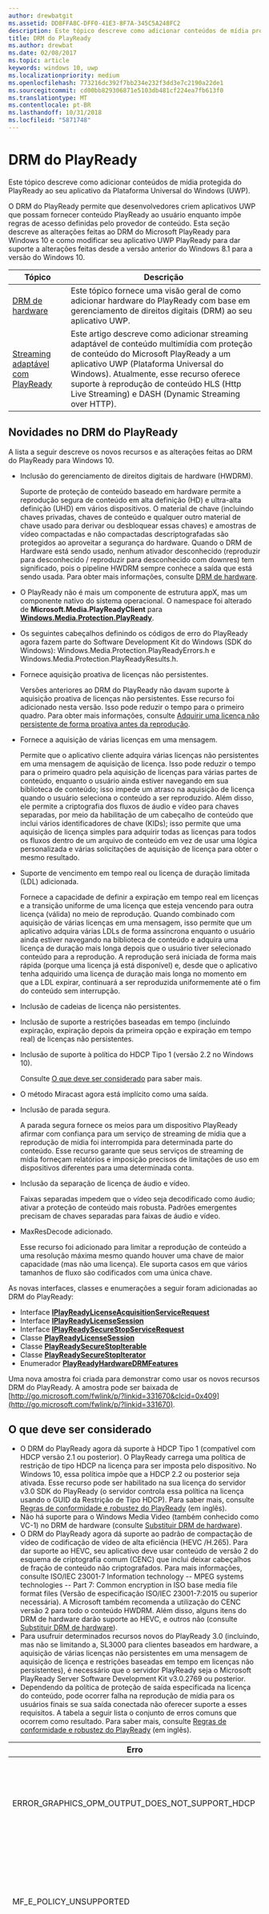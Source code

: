 ```yaml
---
author: drewbatgit
ms.assetid: DD8FFA8C-DFF0-41E3-8F7A-345C5A248FC2
description: Este tópico descreve como adicionar conteúdos de mídia protegida do PlayReady ao seu aplicativo da Plataforma Universal do Windows (UWP).
title: DRM do PlayReady
ms.author: drewbat
ms.date: 02/08/2017
ms.topic: article
keywords: windows 10, uwp
ms.localizationpriority: medium
ms.openlocfilehash: 773216dc392f7bb234e232f3dd3e7c2190a22de1
ms.sourcegitcommit: cd00bb829306871e5103db481cf224ea7fb613f0
ms.translationtype: MT
ms.contentlocale: pt-BR
ms.lasthandoff: 10/31/2018
ms.locfileid: "5871748"
---
```

# <a name="playready-drm"></a>DRM do PlayReady



Este tópico descreve como adicionar conteúdos de mídia protegida do PlayReady ao seu aplicativo da Plataforma Universal do Windows (UWP).

O DRM do PlayReady permite que desenvolvedores criem aplicativos UWP que possam fornecer conteúdo PlayReady ao usuário enquanto impõe regras de acesso definidas pelo provedor de conteúdo. Esta seção descreve as alterações feitas ao DRM do Microsoft PlayReady para Windows 10 e como modificar seu aplicativo UWP PlayReady para dar suporte a alterações feitas desde a versão anterior do Windows 8.1 para a versão do Windows 10.
 
| Tópico                                                                     | Descrição                                                                                                                                                                                                                                                                             |
|---------------------------------------------------------------------------|-----------------------------------------------------------------------------------------------------------------------------------------------------------------------------------------------------------------------------------------------------------------------------------------|
| [DRM de hardware](hardware-drm.md)                                           | Este tópico fornece uma visão geral de como adicionar hardware do PlayReady com base em gerenciamento de direitos digitais (DRM) ao seu aplicativo UWP.                                                                                                                                                                 |
| [Streaming adaptável com PlayReady](adaptive-streaming-with-playready.md) | Este artigo descreve como adicionar streaming adaptável de conteúdo multimídia com proteção de conteúdo do Microsoft PlayReady a um aplicativo UWP (Plataforma Universal do Windows). Atualmente, esse recurso oferece suporte à reprodução de conteúdo HLS (Http Live Streaming) e DASH (Dynamic Streaming over HTTP). |

## <a name="whats-new-in-playready-drm"></a>Novidades no DRM do PlayReady

A lista a seguir descreve os novos recursos e as alterações feitas ao DRM do PlayReady para Windows 10.

-   Inclusão do gerenciamento de direitos digitais de hardware (HWDRM).

    Suporte de proteção de conteúdo baseado em hardware permite a reprodução segura de conteúdo em alta definição (HD) e ultra-alta definição (UHD) em vários dispositivos. O material de chave (incluindo chaves privadas, chaves de conteúdo e qualquer outro material de chave usado para derivar ou desbloquear essas chaves) e amostras de vídeo compactadas e não compactadas descriptografadas são protegidos ao aproveitar a segurança do hardware. Quando o DRM de Hardware está sendo usado, nenhum ativador desconhecido (reproduzir para desconhecido / reproduzir para desconhecido com downres) tem significado, pois o pipeline HWDRM sempre conhece a saída que está sendo usada. Para obter mais informações, consulte [DRM de hardware](hardware-drm.md).

-   O PlayReady não é mais um componente de estrutura appX, mas um componente nativo do sistema operacional. O namespace foi alterado de **Microsoft.Media.PlayReadyClient** para [**Windows.Media.Protection.PlayReady**](https://msdn.microsoft.com/library/windows/apps/dn986454).
-   Os seguintes cabeçalhos definindo os códigos de erro do PlayReady agora fazem parte do Software Development Kit do Windows (SDK do Windows): Windows.Media.Protection.PlayReadyErrors.h e Windows.Media.Protection.PlayReadyResults.h.
-   Fornece aquisição proativa de licenças não persistentes.

    Versões anteriores ao DRM do PlayReady não davam suporte à aquisição proativa de licenças não persistentes. Esse recurso foi adicionado nesta versão. Isso pode reduzir o tempo para o primeiro quadro. Para obter mais informações, consulte [Adquirir uma licença não persistente de forma proativa antes da reprodução](#proactively-acquire-a-non-persistent-license-before-playback).

-   Fornece a aquisição de várias licenças em uma mensagem.

    Permite que o aplicativo cliente adquira várias licenças não persistentes em uma mensagem de aquisição de licença. Isso pode reduzir o tempo para o primeiro quadro pela aquisição de licenças para várias partes de conteúdo, enquanto o usuário ainda estiver navegando em sua biblioteca de conteúdo; isso impede um atraso na aquisição de licença quando o usuário seleciona o conteúdo a ser reproduzido. Além disso, ele permite a criptografia dos fluxos de áudio e vídeo para chaves separadas, por meio da habilitação de um cabeçalho de conteúdo que inclui vários identificadores de chave (KIDs); isso permite que uma aquisição de licença simples para adquirir todas as licenças para todos os fluxos dentro de um arquivo de conteúdo em vez de usar uma lógica personalizada e várias solicitações de aquisição de licença para obter o mesmo resultado.

-   Suporte de vencimento em tempo real ou licença de duração limitada (LDL) adicionada.

    Fornece a capacidade de definir a expiração em tempo real em licenças e a transição uniforme de uma licença que esteja vencendo para outra licença (válida) no meio de reprodução. Quando combinado com aquisição de várias licenças em uma mensagem, isso permite que um aplicativo adquira várias LDLs de forma assíncrona enquanto o usuário ainda estiver navegando na biblioteca de conteúdo e adquira uma licença de duração mais longa depois que o usuário tiver selecionado conteúdo para a reprodução. A reprodução será iniciada de forma mais rápida (porque uma licença já está disponível) e, desde que o aplicativo tenha adquirido uma licença de duração mais longa no momento em que a LDL expirar, continuará a ser reproduzida uniformemente até o fim do conteúdo sem interrupção.

-   Inclusão de cadeias de licença não persistentes.
-   Inclusão de suporte a restrições baseadas em tempo (incluindo expiração, expiração depois da primeira opção e expiração em tempo real) de licenças não persistentes.
-   Inclusão de suporte à política do HDCP Tipo 1 (versão 2.2 no Windows 10).

    Consulte [O que deve ser considerado](#things-to-consider) para saber mais.

-   O método Miracast agora está implícito como uma saída.
-   Inclusão de parada segura.

    A parada segura fornece os meios para um dispositivo PlayReady afirmar com confiança para um serviço de streaming de mídia que a reprodução de mídia foi interrompida para determinada parte do conteúdo. Esse recurso garante que seus serviços de streaming de mídia forneçam relatórios e imposição precisos de limitações de uso em dispositivos diferentes para uma determinada conta.

-   Inclusão da separação de licença de áudio e vídeo.

    Faixas separadas impedem que o vídeo seja decodificado como áudio; ativar a proteção de conteúdo mais robusta. Padrões emergentes precisam de chaves separadas para faixas de áudio e vídeo.

-   MaxResDecode adicionado.

    Esse recurso foi adicionado para limitar a reprodução de conteúdo a uma resolução máxima mesmo quando houver uma chave de maior capacidade (mas não uma licença). Ele suporta casos em que vários tamanhos de fluxo são codificados com uma única chave.

As novas interfaces, classes e enumerações a seguir foram adicionadas ao DRM do PlayReady:

-   Interface [**IPlayReadyLicenseAcquisitionServiceRequest**](https://msdn.microsoft.com/library/windows/apps/dn986077)
-   Interface [**IPlayReadyLicenseSession**](https://msdn.microsoft.com/library/windows/apps/dn986080)
-   Interface [**IPlayReadySecureStopServiceRequest**](https://msdn.microsoft.com/library/windows/apps/dn986090)
-   Classe [**PlayReadyLicenseSession**](https://msdn.microsoft.com/library/windows/apps/dn986309)
-   Classe [**PlayReadySecureStopIterable**](https://msdn.microsoft.com/library/windows/apps/dn986371)
-   Classe [**PlayReadySecureStopIterator**](https://msdn.microsoft.com/library/windows/apps/dn986375)
-   Enumerador [**PlayReadyHardwareDRMFeatures**](https://msdn.microsoft.com/library/windows/apps/dn986265)

Uma nova amostra foi criada para demonstrar como usar os novos recursos DRM do PlayReady. A amostra pode ser baixada de [http://go.microsoft.com/fwlink/p/?linkid=331670&clcid=0x409](http://go.microsoft.com/fwlink/p/?linkid=331670).

## <a name="things-to-consider"></a>O que deve ser considerado

-   O DRM do PlayReady agora dá suporte à HDCP Tipo 1 (compatível com HDCP versão 2.1 ou posterior). O PlayReady carrega uma política de restrição de tipo HDCP na licença para ser imposta pelo dispositivo. No Windows 10, essa política impõe que a HDCP 2.2 ou posterior seja ativada. Esse recurso pode ser habilitado na sua licença do servidor v3.0 SDK do PlayReady (o servidor controla essa política na licença usando o GUID da Restrição de Tipo HDCP). Para saber mais, consulte [Regras de conformidade e robustez do PlayReady](http://www.microsoft.com/playready/licensing/compliance/) (em inglês).
-   Não há suporte para o Windows Media Video (também conhecido como VC-1) no DRM de hardware (consulte [Substituir DRM de hardware](hardware-drm.md#override-hardware-drm)).
-   O DRM do PlayReady agora dá suporte ao padrão de compactação de vídeo de codificação de vídeo de alta eficiência (HEVC /H.265). Para dar suporte ao HEVC, seu aplicativo deve usar conteúdo de versão 2 do esquema de criptografia comum (CENC) que inclui deixar cabeçalhos de fração de conteúdo não criptografados. Para mais informações, consulte ISO/IEC 23001-7 Information technology -- MPEG systems technologies -- Part 7: Common encryption in ISO base media file format files (Versão de especificação ISO/IEC 23001-7:2015 ou superior necessária). A Microsoft também recomenda a utilização do CENC versão 2 para todo o conteúdo HWDRM. Além disso, alguns itens do DRM de hardware darão suporte ao HEVC, e outros não (consulte [Substituir DRM de hardware](hardware-drm.md#override-hardware-drm)).
-   Para usufruir determinados recursos novos do PlayReady 3.0 (incluindo, mas não se limitando a, SL3000 para clientes baseados em hardware, a aquisição de várias licenças não persistentes em uma mensagem de aquisição de licença e restrições baseadas em tempo em licenças não persistentes), é necessário que o servidor PlayReady seja o Microsoft PlayReady Server Software Development Kit v3.0.2769 ou posterior.
-   Dependendo da política de proteção de saída especificada na licença do conteúdo, pode ocorrer falha na reprodução de mídia para os usuários finais se sua saída conectada não oferecer suporte a esses requisitos. A tabela a seguir lista o conjunto de erros comuns que ocorrem como resultado. Para saber mais, consulte [Regras de conformidade e robustez do PlayReady](http://www.microsoft.com/playready/licensing/compliance/) (em inglês).

| Erro                                                   | Valor      | Descrição                                                                                                                                                                                                                                                                                                                                                                                                                                                                                                 |
|---------------------------------------------------------|------------|-------------------------------------------------------------------------------------------------------------------------------------------------------------------------------------------------------------------------------------------------------------------------------------------------------------------------------------------------------------------------------------------------------------------------------------------------------------------------------------------------------------|
| ERROR\_GRAPHICS\_OPM\_OUTPUT\_DOES\_NOT\_SUPPORT\_HDCP  | 0xC0262513 | A Política de proteção de saída da licença exige que o monitor ative HDCP, mas HDCP não pôde ser ativada.                                                                                                                                                                                                                                                                                                                                                                                              |
| MF\_E\_POLICY\_UNSUPPORTED                              | 0xC00D7159 | A Política de proteção de saída da licença exige que o monitor ative HDCP Tipo 1, mas HDCP Tipo 1 não pôde ser ativada.                                                                                                                                                                                                                                                                                                                                                                                |
| DRM\_E\_TEE\_OUTPUT\_PROTECTION\_REQUIREMENTS\_NOT\_MET | 0x8004CD22 | Esse código de erro ocorre somente quando executado em DRM de hardware. A política de proteção de saída da licença requer que o monitor envolva a HDCP ou reduza a resolução efetiva do conteúdo, mas a HDCP não pôde ser envolvida e a resolução efetiva do conteúdo não pôde ser reduzida porque o DRM de hardware não dá suporte à redução de resolução do conteúdo. Em DRM de software, o conteúdo é reproduzido. Consulte [Considerações sobre como usar o DRM de hardware](hardware-drm.md#considerations-for-using-hardware-drm). |
| ERROR\_GRAPHICS\_OPM\_NOT\_SUPPORTED                    | 0xc0262500 | O driver de elemento gráfico não oferece suporte à proteção de saída. Por exemplo, o monitor está conectado por meio de VGA ou um driver de gráficos apropriado para saída digital não está instalado. No último caso, o driver típico instalado é o adaptador de vídeo básico da Microsoft e a instalação de um driver de elementos gráficos apropriado resolverá o problema.                                                                                                                                                  |

## <a name="output-protection"></a>Proteção de saída

A seção a seguir descreve o comportamento ao usar o DRM do PlayReady para Windows 10 com as políticas de proteção de saída em uma licença do PlayReady.

O DRM do PlayReady oferece suporte aos níveis de proteção de saída contidos na **Especificação de direitos de mídia extensível do Microsoft PlayReady**. Este documento pode ser encontrado no pacote de documentação que vem com produtos licenciados PlayReady.

> [!NOTE]
> Os valores permitidos para níveis de proteção de saída que podem ser definidos por um servidor de licenciamento são regidos pelas [Regras de conformidade do PlayReady (em inglês)](https://www.microsoft.com/playready/licensing/compliance/).

O DRM do PlayReady permite a reprodução de conteúdo com as políticas de proteção de saída somente em conectores de saída conforme especificado nas Regras de conformidade do PlayReady. Para saber mais sobre os termos do conector de saída especificado nas Regras de conformidade do PlayReady, consulte [Termos definidos para as Regras de conformidade e robustez do PlayReady](https://www.microsoft.com/playready/licensing/compliance/) (em inglês).

Esta seção se concentra em cenários de proteção de saída com o DRM do PlayReady para Windows 10 e o DRM de Hardware do PlayReady para o Windows 10, que também está disponível em alguns clientes do Windows. Com o HWDRM do PlayReady, todas as proteções de saída são impostas de dentro da implementação do TEE (Ambiente de Execução Confiável) do Windows (consulte [DRM de hardware](hardware-drm.md)). Como resultado, alguns comportamentos diferem ao usar o SWDRM do PlayReady (DRM de software):

* Suporte ao OPL (Nível de Proteção de Saída) para vídeo digital descompactado de 270: o HWDRM do PlayReady para Windows 10 não oferece suporte à resolução inferior e impõe que a HDCP (Proteção de Conteúdo Digital de Grande Largura de Banda) seja ativada. Recomenda-se que o conteúdo de alta definição para o HWDRM tenha um OPL superior a 270, embora não seja necessário. Além disso, você deve definir a restrição de tipo HDCP na licença (HDCP versão 2.2 ou posterior).
* Ao contrário do SWDRM, com o HWDRM, as proteções de saída são impostas em todos os monitores com base no monitor de menor capacidade. Por exemplo, se o usuário tiver dois monitores conectados, em que um dos monitores oferece suporte à uma HDCP e o outro não, haverá falha na reprodução se a licença exigir uma HDCP, mesmo se o conteúdo só estiver sendo renderizado no monitor que oferece suporte à HDCP. No SWDRM, o conteúdo será reproduzido contanto que esteja sendo renderizado somente no monitor que oferece suporte à HDCP.
* Não há garantia de que o HWDRM seja usado pelo cliente e que seja seguro, a menos que as seguintes condições sejam atendidas pelas licenças e chaves de conteúdo:
    * A licença usada para a chave de conteúdo de vídeo deve ter um nível mínimo de segurança de 3000.
    * O áudio deve ser criptografado em uma chave de conteúdo diferente daquela do vídeo, e a licença usada para áudio deve ter um nível mínimo de segurança de 2000. Como alternativa, o áudio pode não ser criptografado.
* Todos os cenários SWDRM exigem que o nível mínimo de segurança da licença do PlayReady usada para a chave de conteúdo de áudio e/ou vídeo seja menor ou igual a 2000.

### <a name="output-protection-levels"></a>Níveis de proteção de saída

A tabela a seguir descreve os mapeamentos entre vários OPLs na licença do PlayReady e como o DRM do PlayReady para Windows 10 os impõe.

#### <a name="video"></a>Vídeo

<table>
    <tr>
        <th rowspan="2">OPL</th>
        <th>Vídeo digital compactado</th>
        <th colspan="2">Vídeo digital não compactado</th>
        <th>TV analógica</th>
    </tr>
    <tr>
        <th>Qualquer</th>
        <th colspan="2">HDMI, DVI, DisplayPort, MHL</th>
        <th>Componente, composição</th>
    </tr>
    <tr>
        <th>100</th>
        <td rowspan="6">N/D\*</td>
        <td colspan="2">Passa o conteúdo</td>
        <td>Passa o conteúdo</td>
    </tr>
    <tr>
        <th>150</th>
        <td colspan="2" rowspan="2">N/D\*</td>
        <td>Passa o conteúdo quando o CGMS-A CopyNever está ativado ou se o CGMS-A não pode ser ativado</td>
    </tr>
    <tr>
        <th>200</th>
        <td>Passa o conteúdo quando o CGMS-A CopyNever está ativado</td>
    </tr>
    <tr>
        <th>250</th>
        <td colspan="2">Tenta acionar a HDCP, mas passa conteúdo independentemente do resultado</td>
        <td rowspan="5">N/D\*</td>
    </tr>
    <tr>
        <th>270</th>
        <td><b>SWDRM</b>: tenta acionar a HDCP. Se houver falha de ativação da HDCP, o computador limitará a resolução efetiva a 520.000 pixels por quadro e passará o conteúdo</td>
        <td><b>HWDRM</b>: passa conteúdo com a HDCP. Se houver falha de ativação da HDCP, a reprodução nas portas HDMI DVI será bloqueada</td>
    </tr>
    <tr>
        <th>300</th>
        <td colspan="2">
            <p>
                **Quando a restrição de tipo HDCP NÃO está definida:** passa conteúdo com a HDCP. Se houver falha de ativação da HDCP, a reprodução nas portas HDMI DVI será bloqueada.
            </p>
            <p>
                **Quando a restrição de tipo HDCP ESTÁ definida**: Passa o conteúdo com a HDCP 2.2 e o tipo de fluxo de conteúdo definido como 1. Se houver falha de ativação da HDCP ou o tipo de fluxo de conteúdo não puder ser definido como 1, a reprodução nas HDMI/DVI será bloqueada.
            </p>
        </td>
    </tr>
    <tr>
        <th>400</th>
        <td rowspan="2">O Windows 10 nunca passa o conteúdo de vídeo digital compactado para saídas, independentemente do valor do OPL subsequente. Para saber mais sobre o conteúdo de vídeo digital compactado, consulte as <a href="https://www.microsoft.com/playready/licensing/compliance/">Regras de conformidade para os produtos PlayReady</a> (em inglês).</td>
        <td colspan="2" rowspan="2">N/D\*</td>
    </tr>
    <tr>
        <th>500</th>
    </tr>
</table>
<br/>

\* Nem todos os valores para níveis de proteção de saída podem ser definidos por um servidor de licenciamento. Para obter mais informações, consulte [Regras de conformidade do PlayReady](https://www.microsoft.com/playready/licensing/compliance/) (em inglês).

#### <a name="audio"></a>Áudio

<table>
    <tr>
        <th rowspan="2">OPL</th>
        <th>Áudio digital compactado</th>
        <th>Áudio digital não compactado</th>
        <th>Áudio analógico ou USB</th>
    </tr>
    <tr>
        <th>HDMI, DisplayPort, MHL</th>
        <th>HDMI, DisplayPort, MHL</th>
        <th>Qualquer</th>
    </tr>
    <tr>
        <th>100</th>
        <td rowspan="3">Passa o conteúdo</td>
        <td>Passa o conteúdo</td>
        <td rowspan="5">Passa o conteúdo</td>
    </tr>
    <tr>
        <th>150</th>
        <td rowspan="4">NÃO passa o conteúdo</td>
    </tr>
    <tr>
        <th>200</th>
    </tr>
    <tr>
        <th>250</th>
        <td>Passa o conteúdo quando a HDCP está ativada nas saídas HDMI, DisplayPort ou MHL, ou quando SCMS está ativada e definida como CopyNever</td>
    </tr>
    <tr>
        <th>300</th>
        <td>Passa o conteúdo quando HDCP está ativada nas saídas HDMI, DisplayPort ou MHL</td>
    </tr>
</table>
<br/>

### <a name="miracast"></a>Miracast

O DRM do PlayReady permite reproduzir conteúdo pela saída Miracast assim que a HDCP 2.0 ou posterior for ativada. No Windows 10, no entanto, Miracast é considerada uma saída *digital*. Para saber mais sobre cenários de Miracast, consulte as [Regras de conformidade do PlayReady](https://www.microsoft.com/playready/licensing/compliance/) (em inglês). A tabela a seguir descreve os mapeamentos entre vários OPLs na licença do PlayReady e como o DRM do PlayReady os impõe nas saídas de Miracast.

<table>
    <tr>
        <th>OPL</th>
        <th>Áudio digital compactado</th>
        <th>Áudio digital não compactado</th>
        <th>Vídeo digital compactado</th>
        <th>Vídeo digital não compactado</th>
    </tr>
    <tr>
        <th>100</th>
        <td rowspan="4">Passa o conteúdo quando a HDCP 2.0 ou posterior está ativada. Se houver falha de ativação, o conteúdo NÃO será passado</td>
        <td>Passa o conteúdo quando a HDCP 2.0 ou posterior está ativada. Se houver falha de ativação, o conteúdo NÃO será passado</td>
        <td rowspan="6">N/D\*</td>
        <td>Passa o conteúdo quando a HDCP 2.0 ou posterior está ativada. Se houver falha de ativação, o conteúdo NÃO será passado</td>
    </tr>
    <tr>
        <th>150</th>
        <td rowspan="3">NÃO passa o conteúdo</td>
        <td rowspan="2">N/D\*</td>
    </tr>
    <tr>
        <th>200</th>
    </tr>
    <tr>
        <th>250</th>
        <td rowspan="2">Passa o conteúdo quando a HDCP 2.0 ou posterior está ativada. Se houver falha de ativação, o conteúdo NÃO será passado</td>
    </tr>
    <tr>
        <th>270</th>
        <td colspan="2">N/D\*</td>
    </tr>
    <tr>
        <th>300</th>
        <td>Passa o conteúdo quando a HDCP 2.0 ou posterior está ativada. Se houver falha de ativação, o conteúdo NÃO será passado</td>
        <td>NÃO passa o conteúdo</td>
        <td>
            <p>
                **Quando a restrição de tipo HDCP NÃO está definida:** passa conteúdo quando a HDCP 2.0 ou posterior está ativada. Se houver falha de ativação, o conteúdo NÃO será passado.
            </p>
            <p>
                **Quando a restrição de tipo HDCP ESTÁ definida:** passa o conteúdo com a HDCP 2.2 e o tipo de fluxo de conteúdo definido como 1. Se houver falha de ativação da HDCP ou o tipo de fluxo de conteúdo não puder ser definido como 1, o conteúdo NÃO será passado.
            </p>        
        </td>
    </tr>
    <tr>
        <th>400</th>
        <td rowspan="2" colspan="2">N/D\*</td>
        <td rowspan="2">O Windows 10 nunca passa o conteúdo de vídeo digital compactado para saídas, independentemente do valor do OPL subsequente. Para saber mais sobre o conteúdo de vídeo digital compactado, consulte as <a href="https://www.microsoft.com/playready/licensing/compliance/">Regras de conformidade para os produtos PlayReady</a> (em inglês).</td>
        <td rowspan="2">N/D\*</td>
    </tr>
    <tr>
        <th>500</th>
    </tr>
</table>
<br/>

\* Nem todos os valores para níveis de proteção de saída podem ser definidos por um servidor de licenciamento. Para obter mais informações, consulte [Regras de conformidade do PlayReady](https://www.microsoft.com/playready/licensing/compliance/) (em inglês).

### <a name="additional-explicit-output-restrictions"></a>Restrições adicionais de saída explícita

A tabela a seguir descreve a implementação das restrições de proteção de saída explícita de vídeo digital do DRM do PlayReady para Windows 10.

<table>
    <tr>
        <th>Cenário</th>
        <th>GUID</th>
        <th>Se...</th>
        <th>Então...</th>
    </tr>
    <tr>
        <th>Tamanho máximo efetivo de decodificação de resolução</th>
        <td>9645E831-E01D-4FFF-8342-0A720E3E028F</td>
        <td>A saída conectada é: saída de vídeo digital, Miracast, HDMI, DVI, etc.</td>
        <td>
            <p>
                Passa o conteúdo quando restrito a:  
            </p>
            <ul>
                <li>(a) a largura do quadro deve ser menor ou igual à largura máxima do quadro em pixels e a altura do quadro menor ou igual à altura máxima do quadro em pixels, ou</li>
                <li>(b) a altura do quadro deve ser menor ou igual à largura máxima do quadro em pixels e a largura do quadro menor ou igual à altura máxima do quadro em pixels</li>
            </ul>                   
        </td>
    </tr>
    <tr>
        <th>Restrição de tipo HDCP</th>
        <td>ABB2C6F1-E663-4625-A945-972D17B231E7</td>
        <td>A saída conectada é: saída de vídeo digital, Miracast, HDMI, DVI, etc.</td>
        <td>Passa conteúdo com a HDCP 2.2 e o tipo de fluxo de conteúdo definido como 1. Se houver falha de ativação da HDCP 2.2 ou o tipo de fluxo de conteúdo não puder ser definido como 1, o conteúdo NÃO será passado. O nível de proteção de saída de vídeo digital não compactado de um valor maior ou igual a 271 também deve ser especificado</td>
    </tr>
</table>
<br/>

A tabela a seguir descreve a implementação das restrições de proteção de saída explícita de vídeo analógico do DRM do PlayReady para Windows 10.

<table>
    <tr>
        <th>Cenário</th>
        <th>GUID</th>
        <th>Se...</th>
        <th colspan="2">Então...</th>
    </tr>
    <tr>
        <th>Monitor de computador analógico</th>
        <td>D783A191-E083-4BAF-B2DA-E69F910B3772</td>
        <td>A saída conectada é: VGA, DVI&ndash;analógico, etc.</td>
        <td><b>SWDRM:</b> o computador restringirá a resolução efetiva a 520.000 epx por quadro e passará conteúdo</td>
        <td><b>HWDRM:</b> NÃO passa conteúdo</td>
    </tr>
    <tr>
        <th>Componente analógico</th>
        <td>811C5110-46C8-4C6E-8163-C0482A15D47E</td>
        <td>A saída conectada é: componente</td>
        <td><b>SWDRM:</b> o computador restringirá a resolução efetiva a 520.000 epx por quadro e passará conteúdo</td>
        <td><b>HWDRM:</b> NÃO passa conteúdo</td>
    </tr>
    <tr>
        <th rowspan="2">Saídas de TV analógicas</th>
        <td>2098DE8D-7DDD-4BAB-96C6-32EBB6FABEA3</td>
        <td>O OPL de TV analógica é menor que 151</td>
        <td colspan="2">CGMS-A deve estar ativado</td>
    </tr>
    <tr>
        <td>225CD36F-F132-49EF-BA8C-C91EA28E4369</td>
        <td>O OPL de TV analógica é menor que 101 e a licença não contém 2098DE8D-7DDD-4BAB-96C6-32EBB6FABEA3</td>
        <td colspan="2">Deve-se tentar a ativação do CGMS-A, mas o conteúdo pode reproduzido independentemente do resultado</td>
    </tr>
    <tr>
        <th>Controle de ganho automático e listra de cores</th>
        <td>C3FD11C6-F8B7-4D20-B008-1DB17D61F2DA</td>
        <td>Conteúdo de passagem com resolução menor ou igual a 520.000 px para saída de TV analógica</td>
        <td colspan="2">Define o AGC (Controle de Ganho Automático) somente para o componente de vídeo e o modo PAL quando a resolução for menor que 520.000 px e define o AGC e as informações de listra de cores para NTSC quando a resolução for menor que 520.000 px, de acordo com a tabela 3.5.7.3. nas Regras de conformidade</td>
    </tr>
    <tr>
        <th>Saída somente digital</th>
        <td>760AE755-682A-41E0-B1B3-DCDF836A7306</td>
        <td>A saída conectada é analógica</td>
        <td colspan="2">Não passa o conteúdo</td>
    </tr>
</table>
<br/>

> [!NOTE]
> Ao usar um adaptador dongle como o "Mini DisplayPort para VGA" para a reprodução, o Windows 10 vê a saída como saída de vídeo digital e não pode impor políticas de vídeo analógico.

A tabela a seguir descreve a implementação do DRM do PlayReady para Windows 10 que permite a reprodução em outras circunstâncias.

<table>
    <tr>
        <th>Cenário</th>
        <th>GUID</th>
        <th>Se...</th>
        <th colspan="2">Então...</th>
    </tr>
    <tr>
        <th>Saída desconhecida</th>
        <td>786627D8-C2A6-44BE-8F88-08AE255B01A7</td>
        <td>Se a saída não pode ser determinada de forma razoável ou o OPM não pode ser estabelecido com o driver de elementos gráficos</td>
        <td><b>SWDRM:</b> passa conteúdo</td>
        <td><b>HWDRM:</b> NÃO passa conteúdo</td>
    </tr>
    <tr>
        <th>Saída desconhecida com restrição</th>
        <td>B621D91F-EDCC-4035-8D4B-DC71760D43E9</td>
        <td>Se a saída não pode ser determinada de forma razoável ou o OPM não pode ser estabelecido com o driver de elementos gráficos</td>
        <td><b>SWDRM:</b> o computador restringirá a resolução efetiva a 520.000 epx por quadro e passará conteúdo</td>
        <td><b>HWDRM:</b> NÃO passa conteúdo</td>
    </tr>
</table>
<br/>

## <a name="prerequisites"></a>Pré-requisitos

Antes de começar a criar seu aplicativo UWP protegido pelo PlayReady, o seguinte software deve ser instalado no sistema:

-   Windows 10.
-   Se você estiver compilando alguma das amostras para o DRM do PlayReady para aplicativos UWP, você deve usar o Microsoft Visual Studio2015 ou posterior para compilar as amostras. Você ainda pode usar o Microsoft Visual Studio2013 para compilar qualquer uma das amostras do DRM do PlayReady para aplicativos do Windows 8.1 da loja.

<!--This is no longer available-->
<!--If you are planning to play back MPEG-2/H.262 content on your app, you must also download and install [Windows 8.1 Media Center Pack](http://go.microsoft.com/fwlink/p/?LinkId=626876).-->

## <a name="playready-uwp-app-migration-guide"></a>Guia de migração de aplicativos UWP da PlayReady

Esta seção inclui informações sobre como migrar seus aplicativos existentes do PlayReady Windows 8. x Store para Windows 10.

O namespace para aplicativos UWP do PlayReady no Windows 10 foi alterado de **Microsoft.Media.PlayReadyClient** para [**Windows.Media.Protection.PlayReady**](https://msdn.microsoft.com/library/windows/apps/dn986454). Isso significa que você precisará pesquisar e substituir o namespace antigo pelo novo em seu código. Você ainda fará referência a um arquivo winmd. Ele faz parte do winmd nos sistema operacional do Windows 10. Ele está em windows.winmd como parte do SDK do Windows do TH. Para UWP, ele está referenciado em windows.foundation.univeralappcontract.winmd.

Para reproduzir conteúdo HD (alta definição) (1080p) e UHD (ultra-alta definição) protegido por PlayReady, será necessário implementar o DRM de hardware do PlayReady. Para obter mais informações sobre como implementar o DRM de hardware do PlayReady, consulte [DRM de hardware](hardware-drm.md).

Não há suporte para parte do conteúdo no DRM de hardware. Para informações sobre como desabilitar o DRM de hardware e habilitar o DRM de software, consulte [Substituir DRM de hardware](hardware-drm.md#override-hardware-drm).

Com relação ao gerenciador de proteção de mídia, confira se seu código tem as seguintes configurações:

```cs
var mediaProtectionManager = new Windows.Media.Protection.MediaProtectionManager();

mediaProtectionManager.Properties["Windows.Media.Protection.MediaProtectionSystemId"] = 
             '{F4637010-03C3-42CD-B932-B48ADF3A6A54}'
var cpsystems = new Windows.Foundation.Collections.PropertySet();
cpsystems["{F4637010-03C3-42CD-B932-B48ADF3A6A54}"] = 
                "Windows.Media.Protection.PlayReady.PlayReadyWinRTTrustedInput";
mediaProtectionManager.Properties["Windows.Media.Protection.MediaProtectionSystemIdMapping"] = cpsystems;

mediaProtectionManager.Properties["Windows.Media.Protection.MediaProtectionContainerGuid"] = 
                "{9A04F079-9840-4286-AB92-E65BE0885F95}";
```

## <a name="proactively-acquire-a-non-persistent-license-before-playback"></a>Adquirir uma licença não persistente de forma proativa antes da reprodução

Esta seção descreve como adquirir licenças não persistentes de forma proativa antes do início da reprodução.

Em versões anteriores do PlayReady DRM, as licenças não persistentes eram adquiridas somente de forma reativa durante a reprodução. Nesta versão, você pode adquirir licenças não persistentes de forma proativa antes do início da reprodução.

1.  Crie de forma proativa uma sessão de reprodução em que a licença não persistente possa ser armazenada. Por exemplo:

    ```cs
    var cpsystems = new Windows.Foundation.Collections.PropertySet();       
    cpsystems["{F4637010-03C3-42CD-B932-B48ADF3A6A54}"] = "Windows.Media.Protection.PlayReady.PlayReadyWinRTTrustedInput"; // PlayReady

    var pmpSystemInfo = new Windows.Foundation.Collections.PropertySet();
    pmpSystemInfo["Windows.Media.Protection.MediaProtectionSystemId"] = "{F4637010-03C3-42CD-B932-B48ADF3A6A54}";
    pmpSystemInfo["Windows.Media.Protection.MediaProtectionSystemIdMapping"] = cpsystems;
    var pmpServer = new Windows.Media.Protection.MediaProtectionPMPServer( pmpSystemInfo );
    ```

2.  Vincule a sessão de reprodução à classe de aquisição de licença. Por exemplo:

    ```cs
    var licenseSessionProperties = new Windows.Foundation.Collections.PropertySet();
    licenseSessionProperties["Windows.Media.Protection.MediaProtectionPMPServer"] = pmpServer;
    var licenseSession = new Windows.Media.Protection.PlayReady.PlayReadyLicenseSession( licenseSessionProperties );
    ```

3.  Criar uma solicitação de serviço de licença. Por exemplo:

    ```cs
    var laSR = licenseSession.CreateLAServiceRequest();
    ```

4.  Executar a aquisição de licença usando a solicitação de serviço criada na etapa 3. A licença será armazenada na sessão de reprodução.
5.  Vincule a sessão de reprodução à origem de mídia para a reprodução. Por exemplo:

    ```cs
    licenseSession.configureMediaProtectionManager( mediaProtectionManager );
    videoPlayer.msSetMediaProtectionManager( mediaProtectionManager );
    ```
    
## <a name="query-for-protection-capabilities"></a>Consulta de recursos de proteção
A partir do Windows 10, versão 1703, é possível consultar recursos de HW DRM, como codecs de decodificação, resolução e proteções de saída (HDCP). Consultas são realizadas com o método [**IsTypeSupported**](https://docs.microsoft.com/uwp/api/windows.media.protection.protectioncapabilities.istypesupported) que usa uma cadeia de caracteres representando os recursos para os quais o suporte é consultado e uma cadeia de caracteres especificando o sistema chave ao qual a consulta se aplica. Para obter uma lista dos valores de cadeia de caracteres com suporte, consulte a página de referência da API de [**IsTypeSupported**](https://docs.microsoft.com/uwp/api/windows.media.protection.protectioncapabilities.istypesupported). O exemplo de código a seguir ilustra o uso desse método.  

    ```cs
    using namespace Windows::Media::Protection;

    ProtectionCapabilities^ sr = ref new ProtectionCapabilities();

    ProtectionCapabilityResult result = sr->IsTypeSupported(
    L"video/mp4; codecs=\"avc1.640028\"; features=\"decode-bpp=10,decode-fps=29.97,decode-res-x=1920,decode-res-y=1080\"",
    L"com.microsoft.playready");

    switch (result)
    {
        case ProtectionCapabilityResult::Probably:
        // Queue up UHD HW DRM video
        break;

        case ProtectionCapabilityResult::Maybe:
        // Check again after UI or poll for more info.
        break;

        case ProtectionCapabilityResult::NotSupported:
        // Do not queue up UHD HW DRM video.
        break;
    }
    ```
## <a name="add-secure-stop"></a>Adicionar parada segura

Esta seção descreve como adicionar uma parada segura ao seu aplicativo UWP.

A parada segura fornece os meios para um dispositivo PlayReady afirmar com confiança para um serviço de streaming de mídia que a reprodução de mídia foi interrompida para determinada parte do conteúdo. Esse recurso garante que seus serviços de streaming de mídia forneçam relatórios e imposição precisos de limitações de uso em dispositivos diferentes para uma determinada conta.

Há dois cenários principais para enviar um desafio de parada segura:

-   Quando a apresentação de mídia é interrompida porque foi alcançado o fim do conteúdo ou quando o usuário interrompeu a apresentação de mídia em algum ponto intermediário.
-   Quando a sessão anterior é encerrada inesperadamente (por exemplo, devido a uma falha no sistema ou no aplicativo). O aplicativo precisará consultar, na inicialização ou no desligamento, qualquer sessão de parada segura pendente e enviar desafio(s) separadamente de qualquer outra reprodução de mídia.

Para obter uma implementação de exemplo de parada segura, consulte o arquivo securestop.cs no exemplo de PlayReady localizado em [http://go.microsoft.com/fwlink/p/?linkid=331670&clcid=0x409](http://go.microsoft.com/fwlink/p/?linkid=331670).

## <a name="use-playready-drm-on-xbox-one"></a>Usar PlayReady DRM em Xbox One

Para usar PlayReady DRM em um aplicativo UWP no Xbox One, você precisará registrar inicialmente a conta do Centro de Desenvolvimento que está usando para publicar o aplicativo para autorização a fim de usar o PlayReady. É possível fazer isso de duas maneiras:

* Fazer o contato na Microsoft solicitar permissão.
* Solicitar autorização enviando a conta do Centro de Desenvolvimento e o nome da empresa para [pronxbox@microsoft.com](mailto:pronxbox@microsoft.com).

Depois de receber a autorização, você precisará incluir um `<DeviceCapability>` adicional para o manifesto do aplicativo. Você precisará adicioná-lo manualmente porque não há configuração disponível no momento no Designer de Manifesto do Aplicativo. Siga estas etapas para configurá-lo:

1. Com o projeto aberto no Visual Studio, abra o **Gerenciador de Soluções** e clique com o botão direito do mouse em **Package. appxmanifest**.
2. Selecione **Abrir Com...**, escolha **Editor (Texto) de XML**e clique em **OK**.
3. Entre as marcas `<Capabilities>`, adicione o seguinte `<DeviceCapability>`:

    ```xml
    <DeviceCapability Name="6a7e5907-885c-4bcb-b40a-073c067bd3d5" />
    ```

4. Salve o arquivo.

Por fim, há uma última consideração durante o uso do PlayReady no Xbox One: em kits de desenvolvimento, existe um limite de SL150 (ou seja, eles não conseguem reproduzir conteúdo SL2000 ou SL3000). Os dispositivos de varejo são capazes de reproduzir conteúdo com níveis de segurança mais altos, mas para testar o aplicativo em um kit de desenvolvimento, você precisará usar conteúdo SL150. É possível testar esse conteúdo das seguintes maneiras:

* Use o conteúdo de teste coletado que exige licenças SL150.
* Implemente uma lógica de maneira que apenas determinadas contas de teste autenticadas sejam capazes de adquirir licenças SL150 para um determinado conteúdo.

Use a abordagem mais razoável para a empresa e o produto.


## <a name="see-also"></a>Consulte também
- [Reprodução de mídia](media-playback.md)




